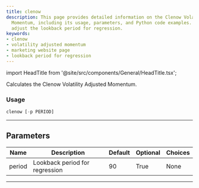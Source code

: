 ```yaml
---
title: clenow
description: This page provides detailed information on the Clenow Volatility Adjusted
  Momentum, including its usage, parameters, and Python code examples. Learn how to
  adjust the lookback period for regression.
keywords:
- clenow
- volatility adjusted momentum
- marketing website page
- lookback period for regression
---
```


import HeadTitle from '@site/src/components/General/HeadTitle.tsx';

<HeadTitle title="stocks/ta/clenow - Reference | OpenBB Terminal Docs" />

Calculates the Clenow Volatility Adjusted Momentum.

### Usage

```python
clenow [-p PERIOD]
```

---

## Parameters

| Name | Description | Default | Optional | Choices |
| ---- | ----------- | ------- | -------- | ------- |
| period | Lookback period for regression | 90 | True | None |

---
